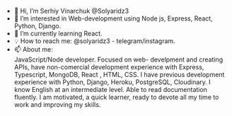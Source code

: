 - 👋 Hi, I’m Serhiy Vinarchuk @Solyaridz3
- 👀 I’m interested in Web-development using Node js, Express, React, Python, Django.
- 🌱 I’m currently learning React.
- 💡 How to reach me: @solyaridz3 - telegram/instagram.
- 📫 About me:<br/>
JavaScript/Node developer. Focused on web- develpment and creating APIs, have non-comercial development experience with
Express, Typescript, MongoDB, React , HTML, CSS. I have previous development experience with Python, Django, Heroku, PostgreSQL, Cloudinary. I know English at an intermediate level. Able to read documentation fluently. I am motivated, a quick learner, ready to devote all my time to work and improving my skills.
<!---
Solyaridz3/Solyaridz3 is a ✨ special ✨ repository because its `README.md` (this file) appears on your GitHub profile.
You can click the Preview link to take a look at your changes.
--->
